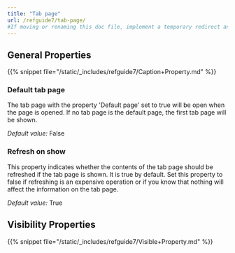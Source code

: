 ```yaml
---
title: "Tab page"
url: /refguide7/tab-page/
#If moving or renaming this doc file, implement a temporary redirect and let the respective team know they should update the URL in the product. See Mapping to Products for more details.
---
```



## General Properties

{{% snippet file="/static/_includes/refguide7/Caption+Property.md" %}}

### Default tab page

The tab page with the property 'Default page' set to true will be open when the page is opened. If no tab page is the default page, the first tab page will be shown.

*Default value:* False

### Refresh on show

This property indicates whether the contents of the tab page should be refreshed if the tab page is shown. It is true by default. Set this property to false if refreshing is an expensive operation or if you know that nothing will affect the information on the tab page.

*Default value:* True

## Visibility Properties

{{% snippet file="/static/_includes/refguide7/Visible+Property.md" %}}
